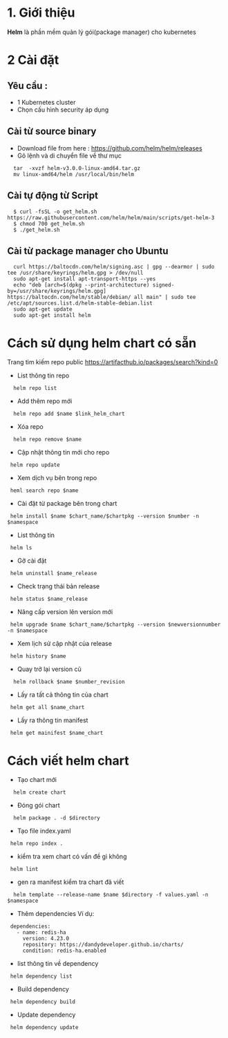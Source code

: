 # 1. Giới thiệu
  **Helm** là phần mềm quản lý gói(package manager) cho kubernetes 
# 2 Cài đặt
## Yêu cầu :
  - 1 Kubernetes cluster
  - Chọn cấu hình security áp dụng
## Cài từ source binary
- Download file from here : https://github.com/helm/helm/releases
- Gõ lệnh và di chuyển file về thư mục
``` 
  tar  -xvzf helm-v3.0.0-linux-amd64.tar.gz
  mv linux-amd64/helm /usr/local/bin/helm
```
## Cài tự động từ Script
```
  $ curl -fsSL -o get_helm.sh https://raw.githubusercontent.com/helm/helm/main/scripts/get-helm-3
  $ chmod 700 get_helm.sh
  $ ./get_helm.sh
```
## Cài từ package manager cho Ubuntu
```
  curl https://baltocdn.com/helm/signing.asc | gpg --dearmor | sudo tee /usr/share/keyrings/helm.gpg > /dev/null
  sudo apt-get install apt-transport-https --yes
  echo "deb [arch=$(dpkg --print-architecture) signed-by=/usr/share/keyrings/helm.gpg] https://baltocdn.com/helm/stable/debian/ all main" | sudo tee /etc/apt/sources.list.d/helm-stable-debian.list
  sudo apt-get update
  sudo apt-get install helm
```
# Cách sử dụng helm chart có sẵn
Trang tìm kiếm repo public https://artifacthub.io/packages/search?kind=0
- List thông tin repo 
```
  helm repo list
```
- Add thêm repo mới
```
  helm repo add $name $link_helm_chart
```
- Xóa repo
```
  helm repo remove $name
 ```
 - Cập nhật thông tin mới cho repo
 ```
  helm repo update
 ```
 - Xem dịch vụ bên trong repo
 ```
  heml search repo $name
 ```
 - Cài đặt từ package bên trong chart
 ```
  helm install $name $chart_name/$chartpkg --version $number -n $namespace
 ```
 - List thông tin
 ```
  helm ls 
 ```
 - Gỡ cài đặt 
 ```
  helm uninstall $name_release
 ```
 - Check trạng thái bản release
 ```
  helm status $name_release
 ```
 - Nâng cấp version lên version mới
 ```
  helm upgrade $name $chart_name/$chartpkg --version $newversionnumber -n $namespace
 ```
 - Xem lịch sử cập nhật của release
 ```
  helm history $name
 ```
 - Quay trở lại version cũ
 ```
   helm rollback $name $number_revision
  ```
  - Lấy ra tất cả thông tin của chart
  ```
   helm get all $name_chart 
  ```
  - Lấy ra thông tin manifest
  ```
   helm get mainifest $name_chart
  ```
  # Cách viết helm chart
  - Tạo chart mới
  ```
    helm create chart
  ```
  - Đóng gói chart
  ```
    helm package . -d $directory
   ```
   - Tạo file index.yaml
   ```
    helm repo index .
   ```
   - kiểm tra xem chart có vấn đề gì không
   ```
    helm lint
   ```
   - gen ra manifest kiểm tra chart đã viết 
   ```
     helm template --release-name $name $directory -f values.yaml -n $namespace 
   ```
   - Thêm dependencies
   Ví dụ:
   ```
    dependencies:
      - name: redis-ha
        version: 4.23.0
        repository: https://dandydeveloper.github.io/charts/
        condition: redis-ha.enabled
   ```
   - list thông tin về dependency
   ```
    helm dependency list
   ```
   - Build dependency 
   ```
    helm dependency build
   ```
   - Update dependency
   ```
    helm dependency update
   ```
